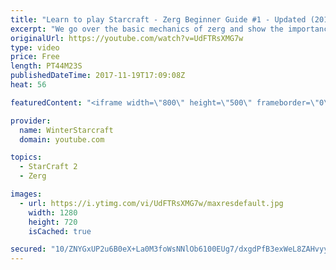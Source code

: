 ```yaml
---
title: "Learn to play Starcraft - Zerg Beginner Guide #1 - Updated (2017)"
excerpt: "We go over the basic mechanics of zerg and show the importance of understanding at least some of what your opponent is doing.  This guide is meant for players with an understanding of the objectives of starcraft but without any strong direction or gameplan, especially for each specific race! -- Watch"
originalUrl: https://youtube.com/watch?v=UdFTRsXMG7w
type: video
price: Free
length: PT44M23S
publishedDateTime: 2017-11-19T17:09:08Z
heat: 56

featuredContent: "<iframe width=\"800\" height=\"500\" frameborder=\"0\" src=\"https://www.youtube.com/embed/UdFTRsXMG7w\" allow=\"accelerometer; autoplay; encrypted-media; gyroscope; picture-in-picture\" allowfullscreen></iframe>"

provider:
  name: WinterStarcraft
  domain: youtube.com

topics:
  - StarCraft 2
  - Zerg

images:
  - url: https://i.ytimg.com/vi/UdFTRsXMG7w/maxresdefault.jpg
    width: 1280
    height: 720
    isCached: true

secured: "10/ZNYGxUP2u6B0eX+La0M3foWsNNlOb6100EUg7/dxgdPfB3exWeL8ZAHvyyS9M62F3wu0iQXaJTvWjz0C4+xFNt1BRkO6psWZ4V9c73L0XhEYqBcj4bID/ycjnqWStUfRsLj8QC9PHHDq2dY+CkZmFv4fBrQGCFqbvxRy8cFehPwy3YaQE4QAj//ZTcApDn93hSXNSyp9dvfJCZigKN0D+a3KNRlaeLurJCLijWdHxalFCFqnAGCeHfjmKgS/Y6pA2kjTEY7m4NoXz+ilRDX6prUshm+Gv17UQzd4d2d2xsETohYF0UbseUlBSdUGfgep3JbO80ULf0uvhvbUIcdbN67K2Kw17LeNS9fuJv4+mUD8B2B3UArY2qjiTg9oYSpfL9KTjbu0RPzUfx3HIcAcSklQjRE2jt/Cp8mqowFo6EWLIS2zq3htJ/olH1GF2;/qDuyidJLEk343lFcoX/Lw=="
---
```


